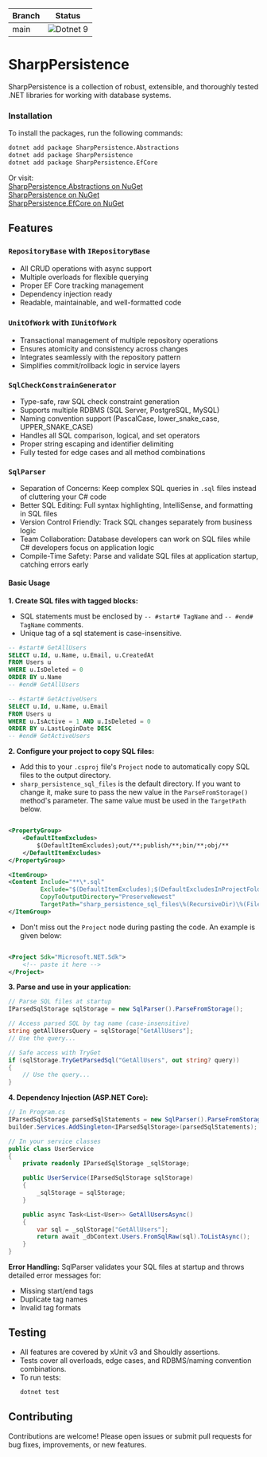 | Branch | Status                                                                                                                |
|--------|-----------------------------------------------------------------------------------------------------------------------|
| main   | ![Dotnet 9](https://github.com/md-redwan-hossain/SharpPersistence/actions/workflows/dotnet.yml/badge.svg?branch=main) |

# SharpPersistence

SharpPersistence is a collection of robust, extensible, and thoroughly tested .NET libraries for working with database
systems.

### Installation

To install the packages, run the following commands:

```bash
dotnet add package SharpPersistence.Abstractions
dotnet add package SharpPersistence
dotnet add package SharpPersistence.EfCore
```

Or visit:
<br>
[SharpPersistence.Abstractions on NuGet](https://www.nuget.org/packages/SharpPersistence.Abstractions/)
<br>
[SharpPersistence on NuGet](https://www.nuget.org/packages/SharpPersistence/)
<br>
[SharpPersistence.EfCore on NuGet](https://www.nuget.org/packages/SharpPersistence.EfCore/)

## Features

### **`RepositoryBase` with `IRepositoryBase`**

- All CRUD operations with async support
- Multiple overloads for flexible querying
- Proper EF Core tracking management
- Dependency injection ready
- Readable, maintainable, and well-formatted code

### **`UnitOfWork` with `IUnitOfWork`**

- Transactional management of multiple repository operations
- Ensures atomicity and consistency across changes
- Integrates seamlessly with the repository pattern
- Simplifies commit/rollback logic in service layers

### **`SqlCheckConstrainGenerator`**

- Type-safe, raw SQL check constraint generation
- Supports multiple RDBMS (SQL Server, PostgreSQL, MySQL)
- Naming convention support (PascalCase, lower_snake_case, UPPER_SNAKE_CASE)
- Handles all SQL comparison, logical, and set operators
- Proper string escaping and identifier delimiting
- Fully tested for edge cases and all method combinations

### **`SqlParser`**

- Separation of Concerns: Keep complex SQL queries in `.sql` files instead of cluttering your C# code
- Better SQL Editing: Full syntax highlighting, IntelliSense, and formatting in SQL files
- Version Control Friendly: Track SQL changes separately from business logic
- Team Collaboration: Database developers can work on SQL files while C# developers focus on application logic
- Compile-Time Safety: Parse and validate SQL files at application startup, catching errors early

#### Basic Usage

**1. Create SQL files with tagged blocks:**

- SQL statements must be enclosed by `-- #start# TagName` and `-- #end# TagName` comments.
- Unique tag of a sql statement is case-insensitive.

```sql
-- #start# GetAllUsers
SELECT u.Id, u.Name, u.Email, u.CreatedAt
FROM Users u
WHERE u.IsDeleted = 0
ORDER BY u.Name
-- #end# GetAllUsers

-- #start# GetActiveUsers
SELECT u.Id, u.Name, u.Email
FROM Users u
WHERE u.IsActive = 1 AND u.IsDeleted = 0
ORDER BY u.LastLoginDate DESC
-- #end# GetActiveUsers
```

**2. Configure your project to copy SQL files:**

- Add this to your `.csproj` file's `Project` node to automatically copy SQL files to the output directory.
- `sharp_persistence_sql_files` is the default directory. If you want to change it, make sure to pass the new value in
  the `ParseFromStorage()` method's parameter. The same value must be used in the `TargetPath` below.

```xml

<PropertyGroup>
    <DefaultItemExcludes>
        $(DefaultItemExcludes);out/**;publish/**;bin/**;obj/**
    </DefaultItemExcludes>
</PropertyGroup>

<ItemGroup>
<Content Include="**\*.sql"
         Exclude="$(DefaultItemExcludes);$(DefaultExcludesInProjectFolder)"
         CopyToOutputDirectory="PreserveNewest"
         TargetPath="sharp_persistence_sql_files\%(RecursiveDir)\%(Filename)%(Extension)"/>
</ItemGroup>
```

- Don't miss out the `Project` node during pasting the code. An example is given below:

```xml

<Project Sdk="Microsoft.NET.Sdk">
    <!-- paste it here -->
</Project>
```

**3. Parse and use in your application:**

```csharp
// Parse SQL files at startup
IParsedSqlStorage sqlStorage = new SqlParser().ParseFromStorage();

// Access parsed SQL by tag name (case-insensitive)
string getAllUsersQuery = sqlStorage["GetAllUsers"];
// Use the query...

// Safe access with TryGet
if (sqlStorage.TryGetParsedSql("GetAllUsers", out string? query))
{
    // Use the query...
}
```

**4. Dependency Injection (ASP.NET Core):**

```csharp
// In Program.cs
IParsedSqlStorage parsedSqlStatements = new SqlParser().ParseFromStorage();
builder.Services.AddSingleton<IParsedSqlStorage>(parsedSqlStatements);

// In your service classes
public class UserService
{
    private readonly IParsedSqlStorage _sqlStorage;

    public UserService(IParsedSqlStorage sqlStorage)
    {
        _sqlStorage = sqlStorage;
    }

    public async Task<List<User>> GetAllUsersAsync()
    {
        var sql = _sqlStorage["GetAllUsers"];
        return await _dbContext.Users.FromSqlRaw(sql).ToListAsync();
    }
}
```

**Error Handling:**
SqlParser validates your SQL files at startup and throws detailed error messages for:

- Missing start/end tags
- Duplicate tag names
- Invalid tag formats

## Testing

- All features are covered by xUnit v3 and Shouldly assertions.
- Tests cover all overloads, edge cases, and RDBMS/naming convention combinations.
- To run tests:
  ```bash
  dotnet test
  ```

## Contributing

Contributions are welcome! Please open issues or submit pull requests for bug fixes, improvements, or new features.

